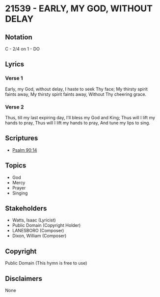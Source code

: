# 21539 - EARLY, MY GOD, WITHOUT DELAY

## Notation

C - 2/4 on 1 - DO

## Lyrics

### Verse 1

Early, my God, without delay, I haste to seek Thy face; My thirsty spirit faints away, My thirsty spirit faints away, Without Thy cheering grace.



### Verse 2

Thus, till my last expiring day, I'll bless my God and King; Thus will I lift my hands to pray, Thus will I lift my hands to pray, And tune my lips to sing.



## Scriptures

- [Psalm 90:14](https://www.biblegateway.com/passage/?search=Psalm%2090%3A14)

## Topics

- God
- Mercy
- Prayer
- Singing

## Stakeholders

- Watts, Isaac (Lyricist)
- Public Domain (Copyright Holder)
- LANESBORO (Composer)
- Dixon, William  (Composer)

## Copyright

Public Domain
(This hymn is free to use)

## Disclaimers

None

